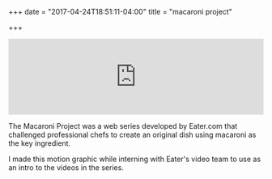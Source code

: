 +++
date = "2017-04-24T18:51:11-04:00"
title = "macaroni project"

+++

<!-- TODO: REPLACE THIS VIDEO WITH THE RIGHT LINK -->
<div class="videoWrapper">
<iframe src="https://player.vimeo.com/video/173984674" width="100%" frameborder="0" webkitallowfullscreen mozallowfullscreen allowfullscreen></iframe>
</div>

The Macaroni Project was a web series developed by Eater.com that challenged professional chefs to create an original dish using macaroni as the key ingredient.

I made this motion graphic while interning with Eater's video team to use as an intro to the videos in the series.